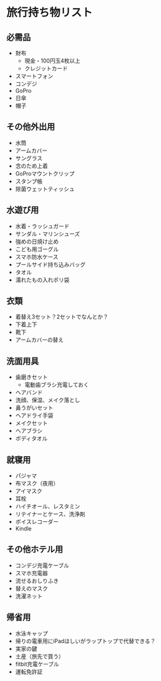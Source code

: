 # 旅行持ち物リスト

## 必需品
- 財布
    - 現金・100円玉4枚以上
    - クレジットカード
- スマートフォン
- コンデジ
- GoPro
- 日傘
- 帽子

## その他外出用
- 水筒
- アームカバー
- サングラス
- 念のため上着
- GoProマウントクリップ
- スタンプ帳
- 除菌ウェットティッシュ

## 水遊び用
- 水着・ラッシュガード
- サンダル・マリンシューズ
- 強めの日焼け止め
- こども用ゴーグル
- スマホ防水ケース
- プールサイド持ち込みバッグ
- タオル
- 濡れたもの入れポリ袋

## 衣類
- 着替え3セット？2セットでなんとか？
- 下着上下
- 靴下
- アームカバーの替え

## 洗面用具
- 歯磨きセット
    - 電動歯ブラシ充電しておく
- ヘアバンド
- 洗顔、保湿、メイク落とし
- 鼻うがいセット
- ヘアドライ手袋
- メイクセット
- ヘアブラシ
- ボディタオル

## 就寝用
- パジャマ
- 布マスク（夜用）
- アイマスク
- 耳栓
- ハイチオール、レスタミン
- リテイナーとケース、洗浄剤
- ボイスレコーダー
- Kindle

## その他ホテル用
- コンデジ充電ケーブル
- スマホ充電器
- 流せるおしりふき
- 替えのマスク
- 洗濯ネット

## 帰省用
- 水泳キャップ
- 帰りの電車用にiPadほしいがラップトップで代替できる？
- 実家の鍵
- 土産（旅先で買う）
- fitbit充電ケーブル
- 運転免許証
